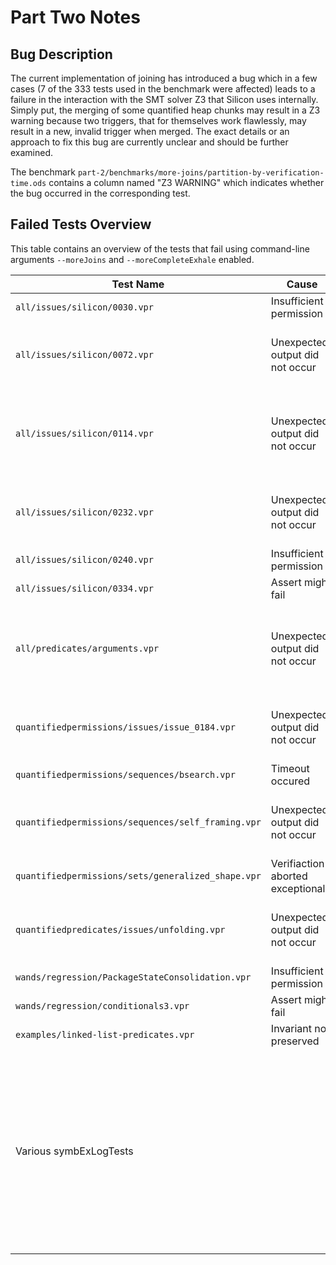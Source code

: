 # Part Two Notes

## Bug Description

The current implementation of joining has introduced a bug which in a few cases (7 of the 333 tests used in the benchmark were affected) leads to a failure in the interaction with the SMT solver Z3 that Silicon uses internally. Simply put, the merging of some quantified heap chunks may result in a Z3 warning because two triggers, that for themselves work flawlessly, may result in a new, invalid trigger when merged. The exact details or an approach to fix this bug are currently unclear and should be further examined.

The benchmark `part-2/benchmarks/more-joins/partition-by-verification-time.ods` contains a column named "Z3 WARNING" which indicates whether the bug occurred in the corresponding test.

## Failed Tests Overview

This table contains an overview of the tests that fail using command-line arguments `--moreJoins` and `--moreCompleteExhale` enabled.

|Test Name|Cause|Notes|
|---|---|---|
|`all/issues/silicon/0030.vpr`|Insufficient permission||
|`all/issues/silicon/0072.vpr`|Unexpected output did not occur|Fixed due to more complete exhale (#72)|
|`all/issues/silicon/0114.vpr`|Unexpected output did not occur|Fixed due to more complete exhale (#114, Missing Output)|
|`all/issues/silicon/0232.vpr`|Unexpected output did not occur|Fixed due to more complete exhale (#232)|
|`all/issues/silicon/0240.vpr`|Insufficient permission||
|`all/issues/silicon/0334.vpr`|Assert might fail||
|`all/predicates/arguments.vpr`|Unexpected output did not occur|Fixed due to more complete exhale (#36, Missing Output)|
|`quantifiedpermissions/issues/issue_0184.vpr`|Unexpected output did not occur|Fixed due to more complete exhale (#184)|
|`quantifiedpermissions/sequences/bsearch.vpr`|Timeout occured||
|`quantifiedpermissions/sequences/self_framing.vpr`|Unexpected output did not occur|Fixed due to more complete exhale (#72)|
|`quantifiedpermissions/sets/generalized_shape.vpr`|Verifiaction aborted exceptionally||
|`quantifiedpredicates/issues/unfolding.vpr`|Unexpected output did not occur|Fixed due to more complete exhale (#158)|
|`wands/regression/PackageStateConsolidation.vpr`|Insufficient permission||
|`wands/regression/conditionals3.vpr`|Assert might fail||
|`examples/linked-list-predicates.vpr`|Invariant not preserved||
|Various symbExLogTests||This is expected as the structure of the symbolic execution log changes when execution paths are joined that weren't joined previously.|